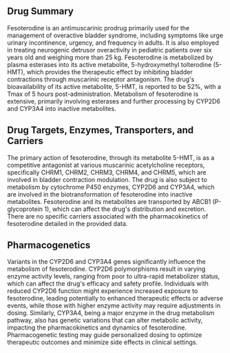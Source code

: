 ## Drug Summary
Fesoterodine is an antimuscarinic prodrug primarily used for the management of overactive bladder syndrome, including symptoms like urge urinary incontinence, urgency, and frequency in adults. It is also employed in treating neurogenic detrusor overactivity in pediatric patients over six years old and weighing more than 25 kg. Fesoterodine is metabolized by plasma esterases into its active metabolite, 5-hydroxymethyl tolterodine (5-HMT), which provides the therapeutic effect by inhibiting bladder contractions through muscarinic receptor antagonism. The drug's bioavailability of its active metabolite, 5-HMT, is reported to be 52%, with a Tmax of 5 hours post-administration. Metabolism of fesoterodine is extensive, primarily involving esterases and further processing by CYP2D6 and CYP3A4 into inactive metabolites.

## Drug Targets, Enzymes, Transporters, and Carriers
The primary action of fesoterodine, through its metabolite 5-HMT, is as a competitive antagonist at various muscarinic acetylcholine receptors, specifically CHRM1, CHRM2, CHRM3, CHRM4, and CHRM5, which are involved in bladder contraction modulation. The drug is also subject to metabolism by cytochrome P450 enzymes, CYP2D6 and CYP3A4, which are involved in the biotransformation of fesoterodine into inactive metabolites. Fesoterodine and its metabolites are transported by ABCB1 (P-glycoprotein 1), which can affect the drug's distribution and excretion. There are no specific carriers associated with the pharmacokinetics of fesoterodine detailed in the provided data.

## Pharmacogenetics
Variants in the CYP2D6 and CYP3A4 genes significantly influence the metabolism of fesoterodine. CYP2D6 polymorphisms result in varying enzyme activity levels, ranging from poor to ultra-rapid metabolizer status, which can affect the drug's efficacy and safety profile. Individuals with reduced CYP2D6 function might experience increased exposure to fesoterodine, leading potentially to enhanced therapeutic effects or adverse events, while those with higher enzyme activity may require adjustments in dosing. Similarly, CYP3A4, being a major enzyme in the drug metabolism pathway, also has genetic variations that can alter metabolic activity, impacting the pharmacokinetics and dynamics of fesoterodine. Pharmacogenetic testing may guide personalized dosing to optimize therapeutic outcomes and minimize side effects in clinical settings.